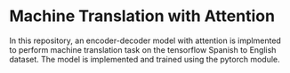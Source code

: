 # Machine Translation with Attention

In this repository, an encoder-decoder model with attention is implmented to perform machine translation task on the tensorflow Spanish to English dataset. The model is implemented and trained using the pytorch module. 
